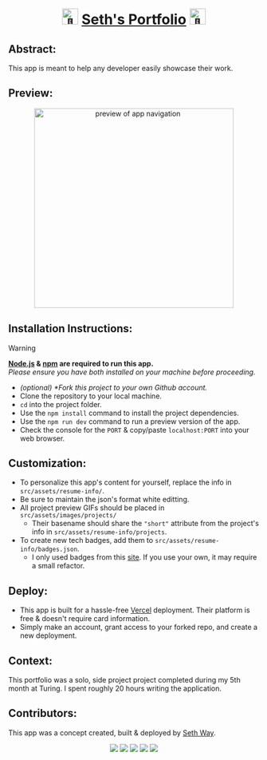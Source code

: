 <h1 align="center"><picture>
  <source srcset="https://fonts.gstatic.com/s/e/notoemoji/latest/1f680/512.webp" type="image/webp">
  <img src="https://fonts.gstatic.com/s/e/notoemoji/latest/1f680/512.gif" alt="🚀" width="32" height="32">
</picture><a href="https://sethway.vercel.app/" target="_blank">Seth's Portfolio</a><picture>
  <source srcset="https://fonts.gstatic.com/s/e/notoemoji/latest/1f680/512.webp" type="image/webp">
  <img src="https://fonts.gstatic.com/s/e/notoemoji/latest/1f680/512.gif" alt="🚀" width="32" height="32">
</picture></h1>

## Abstract:
[//]: <> (Briefly describe what you built and its features. What problem is the app solving? How does this application solve that problem?)
This app is meant to help any developer easily showcase their work.

## Preview:
[//]: <> (Provide ONE gif or screenshot of your application - choose the "coolest" piece of functionality to show off.)
<div align="center">
  <img src="/src/assets/images/site-nav.gif" alt="preview of app navigation" width="400px" height="auto">
</div>

## Installation Instructions:
[//]: <> (What steps does a person have to take to get your app cloned down and running?)

> [!WARNING]
> **[Node.js](https://nodejs.org/en) & [npm](https://www.npmjs.com/) are required to run this app.**<br>
> _Please ensure you have both installed on your machine before proceeding._

- _(optional) *Fork this project to your own Github account._
- Clone the repository to your local machine.
- `cd` into the project folder.
- Use the `npm install` command to install the project dependencies.
- Use the `npm run dev` command to run a preview version of the app.
- Check the console for the `PORT` & copy/paste `localhost:PORT` into your web browser.

## Customization:
- To personalize this app's content for yourself, replace the info in `src/assets/resume-info/`.
- Be sure to maintain the json's format white editting.
- All project preview GIFs should be placed in `src/assets/images/projects/`
  - Their basename should share the `"short"` attribute from the project's info in `src/assets/resume-info/projects`.
- To create new tech badges, add them to `src/assets/resume-info/badges.json`.
  - I only used badges from this [site](https://dev.to/envoy_/150-badges-for-github-pnk). If you use your own, it may require a small refactor.
 
## Deploy:
- This app is built for a hassle-free [Vercel](https://vercel.com/) deployment. Their platform is free & doesn't require card information.
- Simply make an account, grant access to your forked repo, and create a new deployment.

## Context:
[//]: <> (Give some context for the project here. How long did you have to work on it? How far into the Turing program are you?)
This portfolio was a solo, side project project completed during my 5th month at Turing. I spent roughly 20 hours writing the application.

## Contributors:
[//]: <> (Who worked on this application? Link to their GitHubs.)
This app was a concept created, built & deployed by <a href="https://github.com/seth-way">Seth Way</a>.

<p align="center">
  <img src="https://img.shields.io/badge/React-20232A?style=for-the-badge&logo=react&logoColor=61DAFB]" />
  <img src="https://img.shields.io/badge/Framer-black?style=for-the-badge&logo=framer&logoColor=blue" />
  <img src="https://img.shields.io/badge/JavaScript-F7DF1E?style=for-the-badge&logo=javascript&logoColor=black" />
  <img src="https://img.shields.io/badge/CSS3-1572B6?style=for-the-badge&logo=css3&logoColor=white" />
  <img src="https://img.shields.io/badge/Vite-646CFF.svg?style=for-the-badge&logo=Vite&logoColor=white" />
</p>

